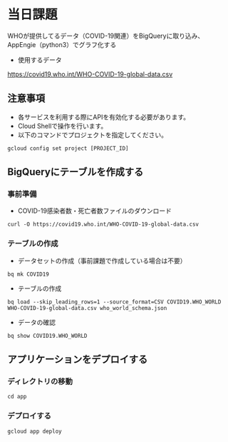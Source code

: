 # 当日課題
WHOが提供してるデータ（COVID-19関連）をBigQueryに取り込み、AppEngie（python3）でグラフ化する

 * 使用するデータ​

  https://covid19.who.int/WHO-COVID-19-global-data.csv

## 注意事項
 * 各サービスを利用する際にAPIを有効化する必要があります。
 * Cloud Shellで操作を行います。
 * 以下のコマンドでプロジェクトを指定してください。
 ```shell
 gcloud config set project [PROJECT_ID]
 ```

## BigQueryにテーブルを作成する

### 事前準備

 * COVID-19感染者数・死亡者数ファイルのダウンロード

 ```shell
 curl -O https://covid19.who.int/WHO-COVID-19-global-data.csv
 ```

  
 ### テーブルの作成
  
  * データセットの作成（事前課題で作成している場合は不要）

 ```shell
 bq mk COVID19
 ```

   * テーブルの作成

 ```shell
 bq load --skip_leading_rows=1 --source_format=CSV COVID19.WHO_WORLD WHO-COVID-19-global-data.csv who_world_schema.json
 ```


   * データの確認

 ```shell
 bq show COVID19.WHO_WORLD
 ```

 ## アプリケーションをデプロイする

 ### ディレクトリの移動

 ```shell
 cd app
 ```

 ### デプロイする

 ```shell
 gcloud app deploy
 ```
